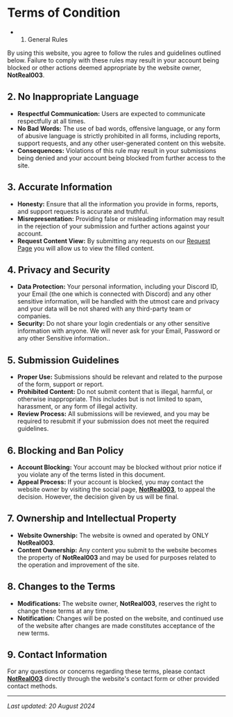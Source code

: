 # Terms of Condition
- 1. General Rules

By using this website, you agree to follow the rules and guidelines outlined below. Failure to comply with these rules may result in your account being blocked or other actions deemed appropriate by the website owner, **NotReal003**.

## 2. No Inappropriate Language

- **Respectful Communication:** Users are expected to communicate respectfully at all times. 
- **No Bad Words:** The use of bad words, offensive language, or any form of abusive language is strictly prohibited in all forms, including reports, support requests, and any other user-generated content on this website.
- **Consequences:** Violations of this rule may result in your submissions being denied and your account being blocked from further access to the site.

## 3. Accurate Information

- **Honesty:** Ensure that all the information you provide in forms, reports, and support requests is accurate and truthful. 
- **Misrepresentation:** Providing false or misleading information may result in the rejection of your submission and further actions against your account.
- **Request Content View:** By submitting any requests on our [Request Page](https://request.notreal003.xyz) you will allow us to view the filled content.

## 4. Privacy and Security

- **Data Protection:** Your personal information, including your Discord ID, your Email (the one which is connected with Discord) and any other sensitive information, will be handled with the utmost care and privacy and your data will be not shared with any third-party team or companies.
- **Security:** Do not share your login credentials or any other sensitive information with anyone. We will never ask for your Email, Password or any other Sensitive information..

## 5. Submission Guidelines

- **Proper Use:** Submissions should be relevant and related to the purpose of the form, support or report. 
- **Prohibited Content:** Do not submit content that is illegal, harmful, or otherwise inappropriate. This includes but is not limited to spam, harassment, or any form of illegal activity.
- **Review Process:** All submissions will be reviewed, and you may be required to resubmit if your submission does not meet the required guidelines.

## 6. Blocking and Ban Policy

- **Account Blocking:** Your account may be blocked without prior notice if you violate any of the terms listed in this document. 
- **Appeal Process:** If your account is blocked, you may contact the website owner by visiting the social page, **__[NotReal003](https://notreal003.xyz)__**, to appeal the decision. However, the decision given by us will be final.

## 7. Ownership and Intellectual Property

- **Website Ownership:** The website is owned and operated by ONLY **NotReal003**. 
- **Content Ownership:** Any content you submit to the website becomes the property of **NotReal003** and may be used for purposes related to the operation and improvement of the site.

## 8. Changes to the Terms

- **Modifications:** The website owner, **NotReal003**, reserves the right to change these terms at any time. 
- **Notification:** Changes will be posted on the website, and continued use of the website after changes are made constitutes acceptance of the new terms.

## 9. Contact Information

For any questions or concerns regarding these terms, please contact **[NotReal003](https://notreal003.xyz)** directly through the website's contact form or other provided contact methods.

---

_Last updated: 20 August 2024_
